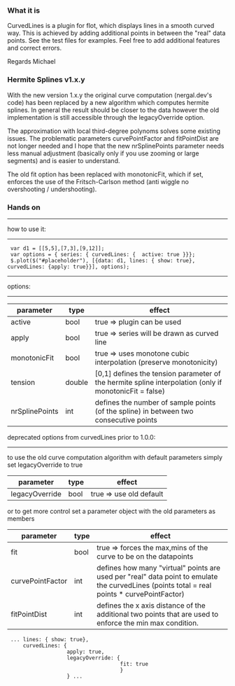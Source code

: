 ### What it is ###

CurvedLines is a plugin for flot, which displays lines in a smooth curved way. This is achieved by adding additional points in between the "real" data points. See the test files for examples.
Feel free to add additional features and correct errors.

Regards Michael


### Hermite Splines v1.x.y ###

With the new version 1.x.y the original curve computation (nergal.dev's code) has been replaced by a new algorithm which computes hermite splines.
In general the result should be closer to the data however the old implementation is still accessible through the legacyOverride option.

The approximation with local third-degree polynoms solves some existing issues. The problematic parameters curvePointFactor and fitPointDist are not longer needed 
and I hope that the new nrSplinePoints parameter needs less manual adjustment (basically only if you use zooming or large segments) and is easier to understand.

The old fit option has been replaced with monotonicFit, which if set, enforces the use of the Fritsch-Carlson method (anti wiggle no overshooting / undershooting).
 
### Hands on ###

 * * * * * * * * * * * * * * * * * * * * * * * *
 how to use it:
 * * * * * * * * * * * * * * * * * * * * * * * * 
```
 var d1 = [[5,5],[7,3],[9,12]];
 var options = { series: { curvedLines: {  active: true }}};
 $.plot($("#placeholder"), [{data: d1, lines: { show: true}, curvedLines: {apply: true}}], options);
```
 
 * * * * * * * * * * * * * * * * * * * * * * * *
 options:
 * * * * * * * * * * * * * * * * * * * * * * * * 

| parameter      | type | effect                                                                                           |
|----------------|------|--------------------------------------------------------------------------------------------------|
| active         | bool | true => plugin can be used                                                                       |
| apply          | bool | true => series will be drawn as curved line                                                      |
| monotonicFit   | bool | true => uses monotone cubic interpolation (preserve monotonicity)                                |
| tension        | double  | [0,1] defines the tension parameter of the hermite spline interpolation (only if monotonicFit = false) |
| nrSplinePoints | int  | defines the number of sample points (of the spline) in between two consecutive points            |  

 deprecated options from curvedLines prior to 1.0.0:
 * * * * * * * * * * * * * * * * * * * * * * * *

to use the old curve computation algorithm with default parameters simply set legacyOverride to true

| parameter      | type | effect                                                                                                                                      |
|----------------|------|---------------------------------------------------------------------------------------------------------------------------------------------|
| legacyOverride | bool | true => use old default                                                                                                                     |

or to get more control set a parameter object with the old parameters as members

| parameter      | type | effect                                                                                                                                      |
|----------------|------|---------------------------------------------------------------------------------------------------------------------------------------------|
| fit            | bool | true => forces the max,mins of the curve to be on the datapoints                                                                            |
| curvePointFactor        | int  | defines how many "virtual" points are used per "real" data point to emulate the curvedLines (points total = real points * curvePointFactor) |
| fitPointDist   | int  | defines the x axis distance of the additional two points that are used to enforce the min max condition.                                    |

```
 ... lines: { show: true},
     curvedLines: {
                   apply: true,
                   legacyOverride: {
                                    fit: true
                                    }
                   } ...
```
